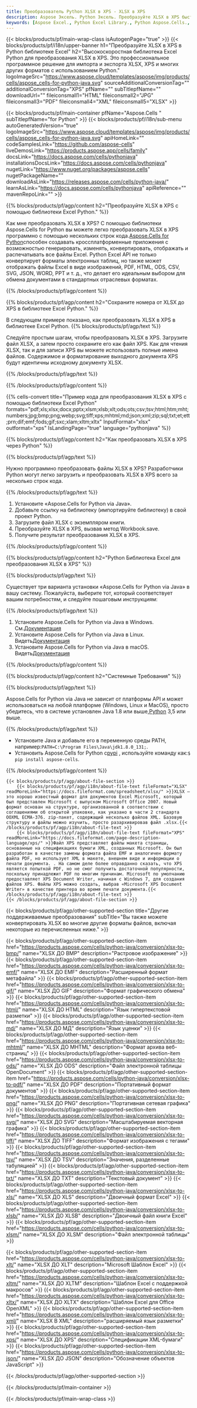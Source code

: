 ```yaml
---
title: Преобразователь Python XLSX в XPS - XLSX в XPS
description: Aspose Эксель. Python Эксель. Преобразуйте XLSX в XPS быстро и легко с помощью Aspose.Cells. Python XLSX в XPS. Python Сохранить XLSX в XPS. Сохранить XLSX как 076112 3481 с использованием библиотеки Excel Python.
keywords: [Aspose Excel., Python Excel Library., Python Aspose.Cells., Convert XLSX to XPS in Python Excel Library., Save XLSX to XPS using Python Excel Library., Python XLSX to XPS saveformat., XLSX to XPS Converter., Python Save XLSX as XPS]
---
```

{{< blocks/products/pf/main-wrap-class isAutogenPage="true" >}}
{{< blocks/products/pf/i18n/upper-banner h1="Преобразуйте XLSX в XPS в Python библиотеке Excel" h2="Высокоскоростная библиотека Excel Python для преобразования XLSX в XPS. Это профессиональное программное решение для импорта и экспорта XLSX, XPS и многих других форматов с использованием Python." logoImageSrc="https://www.aspose.cloud/templates/aspose/img/products/cells/aspose_cells-for-python-java.svg" sourceAdditionalConversionTag="" additionalConversionTag="XPS" pfName="" subTitlepfName="" downloadUrl="" fileiconsmall1="HTML" fileiconsmall2="JPG" fileiconsmall3="PDF" fileiconsmall4="XML" fileiconsmall5="XLSX" >}}

{{< blocks/products/pf/main-container pfName="Aspose.Cells " subTitlepfName="for Python" >}}
{{< blocks/products/pf/i18n/sub-menu autoGeneratedVersion="true" logoImageSrc="https://www.aspose.cloud/templates/aspose/img/products/cells/aspose_cells-for-python-java.svg" apiHomeLink="" codeSamplesLink="https://github.com/aspose-cells" liveDemosLink="https://products.aspose.app/cells/family" docsLink="https://docs.aspose.com/cells/pythonjava" installationsDocsLink="https://docs.aspose.com/cells/pythonjava" nugetLink="https://www.nuget.org/packages/aspose.cells" nugetPackageName="" downloadAsLink="https://releases.aspose.com/cells/python-java/" learnAsLink="https://docs.aspose.com/cells/pythonjava" apiReference="" mavenRepoLink="" >}}


{{% blocks/products/pf/agp/content h2="Преобразуйте XLSX в XPS с помощью библиотеки Excel Python." %}}

 Как мне преобразовать XLSX в XPS? С помощью библиотеки Aspose.Cells for Python вы можете легко преобразовать XLSX в XPS программно с помощью нескольких строк кода.[Aspose.Cells for Python](https://pypi.org/project/aspose-cells)способен создавать кроссплатформенные приложения с возможностью генерировать, изменять, конвертировать, отображать и распечатывать все файлы Excel. Python Excel API не только конвертирует форматы электронных таблиц, но также может отображать файлы Excel в виде изображений, PDF, HTML, ODS, CSV, SVG, JSON, WORD, PPT и т. д., что делает его идеальным выбором для обмена документами в стандартных отраслевых форматах.
 
{{% /blocks/products/pf/agp/content %}}

{{% blocks/products/pf/agp/content h2="Сохраните номера от XLSX до XPS в библиотеке Excel Python." %}}

В следующем примере показано, как преобразовать XLSX в XPS в библиотеке Excel Python.
{{% blocks/products/pf/agp/text %}}

Следуйте простым шагам, чтобы преобразовать XLSX в XPS. Загрузите файл XLSX, а затем просто сохраните его как файл XPS. Как для чтения XLSX, так и для записи XPS вы можете использовать полные имена файлов. Содержимое и форматирование выходного документа XPS будут идентичны исходному документу XLSX.

{{% /blocks/products/pf/agp/text %}}

{{% /blocks/products/pf/agp/content %}}

{{% cells-convert title="Пример кода для преобразования XLSX в XPS с помощью библиотеки Excel Python" formats="pdf;xls;xlsx;docx;pptx;xlsm;xlsb;xlt;ods;ots;csv;tsv;html;htm;mht;numbers;jpg;bmp;png;webp;svg;tiff;xps;mhtml;md;json;xml;zip;sql;txt;et;ett;prn;dif;emf;fods;gif;sxc;xlam;xltm;xltx" InputFormat="xlsx" outformat="xps" IsLandingPage="true" language="pythonjava" %}}

{{% blocks/products/pf/agp/content h2="Как преобразовать XLSX в XPS через Python" %}}

{{% blocks/products/pf/agp/text %}}

Нужно программно преобразовать файлы XLSX в XPS? Разработчики Python могут легко загрузить и преобразовать XLSX в XPS всего за несколько строк кода.

{{% /blocks/products/pf/agp/text %}}

1.  Установите «Aspose.Cells for Python via Java».
1.  Добавьте ссылку на библиотеку (импортируйте библиотеку) в свой проект Python.
1.  Загрузите файл XLSX с экземпляром книги.
1.  Преобразуйте XLSX в XPS, вызвав метод Workbook.save.
1.  Получите результат преобразования XLSX в XPS.

{{% /blocks/products/pf/agp/content %}}

{{% blocks/products/pf/agp/content h2="Python Библиотека Excel для преобразования XLSX в XPS" %}}

{{% blocks/products/pf/agp/text %}}

Существует три варианта установки «Aspose.Cells for Python via Java» в вашу систему. Пожалуйста, выберите тот, который соответствует вашим потребностям, и следуйте пошаговым инструкциям:

{{% /blocks/products/pf/agp/text %}}

1.  Установите Aspose.Cells for Python via Java в Windows. См.[Документация](https://docs.aspose.com/cells/python-java/getting-started/#windows)
1.  Установите Aspose.Cells for Python via Java в Linux. Видеть[Документация](https://docs.aspose.com/cells/python-java/getting-started/#linux)
1.  Установите Aspose.Cells for Python via Java в macOS. Видеть[Документация](https://docs.aspose.com/cells/python-java/getting-started/#macos)

{{% /blocks/products/pf/agp/content %}}

{{% blocks/products/pf/agp/content h2="Системные Требования" %}}

{{% blocks/products/pf/agp/text %}}

Aspose.Cells for Python via Java не зависит от платформы API и может использоваться на любой платформе (Windows, Linux и MacOS), просто убедитесь, что в системе установлен Java 1.8 или выше,[Python](https://www.python.org/downloads/) 3,5 или выше.
 
{{% /blocks/products/pf/agp/text %}}

-  Установите Java и добавьте его в переменную среды PATH, например:<code>PATH=C:\Program Files\Java\jdk1.8.0_131;</code>.
-  Установить Aspose.Cells for Python с<a href="https://pypi.org/project/aspose-cells/">pypi</a> , используйте команду как:<code>$ pip install aspose-cells</code>.

{{% /blocks/products/pf/agp/content %}}

<!-- aboutfile Starts -->
    {{< blocks/products/pf/agp/about-file-section >}}
        {{< blocks/products/pf/agp/i18n/about-file-text fileFormat="XLSX" readMoreLink="https://docs.fileformat.com/spreadsheet/xlsx/" >}}XLSX — это хорошо известный формат для документов Excel Microsoft, который был представлен Microsoft с выпуском Microsoft Office 2007. Новый формат основан на структуре, организованной в соответствии с соглашениями об открытой упаковке, как указано в части 2 стандарта OOXML ECMA-376. zip-пакет, содержащий несколько файлов XML. Базовую структуру и файлы можно изучить, просто разархивировав файл .xlsx.{{< /blocks/products/pf/agp/i18n/about-file-text >}}
        {{< blocks/products/pf/agp/i18n/about-file-text fileFormat="XPS" readMoreLink="https://docs.fileformat.com/page-description-language/xps/" >}}Файл XPS представляет файлы макета страницы, основанные на спецификациях бумаги XML, созданных Microsoft. Он был разработан в качестве замены формата файла EMF и аналогичен формату файла PDF, но использует XML в макете, внешнем виде и информации о печати документа. . На самом деле более оправданно сказать, что XPS является попыткой PDF, но не смог получить достаточной популярности, поскольку принадлежит PDF по многим причинам. Microsoft по умолчанию предоставляет XPS Document Writer, начиная с Windows 7, для создания файлов XPS. Файлы XPS можно создать, выбрав «Microsoft XPS Document Writer» в качестве принтера во время печати документа.{{< /blocks/products/pf/agp/i18n/about-file-text >}}
    {{< /blocks/products/pf/agp/about-file-section >}}
<!-- aboutfile Ends -->

{{< blocks/products/pf/agp/other-supported-section title="Другие поддерживаемые преобразования" subTitle="Вы также можете конвертировать XLSX во многие другие форматы файлов, включая некоторые из перечисленных ниже." >}}

{{< blocks/products/pf/agp/other-supported-section-item href="https://products.aspose.com/cells/python-java/conversion/xlsx-to-bmp/" name="XLSX ДО BMP" description="Растровое изображение" >}}
{{< blocks/products/pf/agp/other-supported-section-item href="https://products.aspose.com/cells/python-java/conversion/xlsx-to-emf/" name="XLSX ДО EMF" description="Расширенный формат метафайла" >}}
{{< blocks/products/pf/agp/other-supported-section-item href="https://products.aspose.com/cells/python-java/conversion/xlsx-to-gif/" name="XLSX ДО GIF" description="Формат графического обмена" >}}
{{< blocks/products/pf/agp/other-supported-section-item href="https://products.aspose.com/cells/python-java/conversion/xlsx-to-html/" name="XLSX ДО HTML" description="Язык гипертекстовой разметки" >}}
{{< blocks/products/pf/agp/other-supported-section-item href="https://products.aspose.com/cells/python-java/conversion/xlsx-to-md/" name="XLSX ДО МД" description="Язык уценки" >}}
{{< blocks/products/pf/agp/other-supported-section-item href="https://products.aspose.com/cells/python-java/conversion/xlsx-to-mhtml/" name="XLSX ДО MHTML" description="Формат архива веб-страниц" >}}
{{< blocks/products/pf/agp/other-supported-section-item href="https://products.aspose.com/cells/python-java/conversion/xlsx-to-ods/" name="XLSX ДО ODS" description="Файл электронной таблицы OpenDocument" >}}
{{< blocks/products/pf/agp/other-supported-section-item href="https://products.aspose.com/cells/python-java/conversion/xlsx-to-pdf/" name="XLSX ДО PDF" description="Портативный формат документов" >}}
{{< blocks/products/pf/agp/other-supported-section-item href="https://products.aspose.com/cells/python-java/conversion/xlsx-to-png/" name="XLSX ДО PNG" description="Портативная сетевая графика" >}}
{{< blocks/products/pf/agp/other-supported-section-item href="https://products.aspose.com/cells/python-java/conversion/xlsx-to-svg/" name="XLSX ДО SVG" description="Масштабируемая векторная графика" >}}
{{< blocks/products/pf/agp/other-supported-section-item href="https://products.aspose.com/cells/python-java/conversion/xlsx-to-tiff/" name="XLSX ДО TIFF" description="Формат изображения с тегами" >}}
{{< blocks/products/pf/agp/other-supported-section-item href="https://products.aspose.com/cells/python-java/conversion/xlsx-to-tsv/" name="XLSX ДО TSV" description="Значения, разделенные табуляцией" >}}
{{< blocks/products/pf/agp/other-supported-section-item href="https://products.aspose.com/cells/python-java/conversion/xlsx-to-txt/" name="XLSX ДО TXT" description="Текстовый документ" >}}
{{< blocks/products/pf/agp/other-supported-section-item href="https://products.aspose.com/cells/python-java/conversion/xlsx-to-xls/" name="XLSX ДО XLS" description="Двоичный формат Excel" >}}
{{< blocks/products/pf/agp/other-supported-section-item href="https://products.aspose.com/cells/python-java/conversion/xlsx-to-xlsb/" name="XLSX ДО XLSB" description="Двоичный файл книги Excel" >}}
{{< blocks/products/pf/agp/other-supported-section-item href="https://products.aspose.com/cells/python-java/conversion/xlsx-to-xlsm/" name="XLSX ДО XLSM" description="Файл электронной таблицы" >}}

{{< blocks/products/pf/agp/other-supported-section-item href="https://products.aspose.com/cells/python-java/conversion/xlsx-to-xlt/" name="XLSX ДО XLT" description="Microsoft Шаблон Excel" >}}
{{< blocks/products/pf/agp/other-supported-section-item href="https://products.aspose.com/cells/python-java/conversion/xlsx-to-xltm/" name="XLSX ДО XLTM" description="Шаблон Excel с поддержкой макросов" >}}
{{< blocks/products/pf/agp/other-supported-section-item href="https://products.aspose.com/cells/python-java/conversion/xlsx-to-xltx/" name="XLSX ДО XLTX" description="Шаблон Excel для Office OpenXML" >}}
{{< blocks/products/pf/agp/other-supported-section-item href="https://products.aspose.com/cells/python-java/conversion/xlsx-to-xml/" name="XLSX В XML" description="расширяемый язык разметки" >}}
{{< blocks/products/pf/agp/other-supported-section-item href="https://products.aspose.com/cells/python-java/conversion/xlsx-to-xps/" name="XLSX ДО XPS" description="Спецификации XML-бумаги" >}}
{{< blocks/products/pf/agp/other-supported-section-item href="https://products.aspose.com/cells/python-java/conversion/xlsx-to-json/" name="XLSX ДО JSON" description="Обозначение объектов JavaScript" >}}

{{< /blocks/products/pf/agp/other-supported-section >}}

{{< /blocks/products/pf/main-container >}}
    
{{< /blocks/products/pf/main-wrap-class >}}
